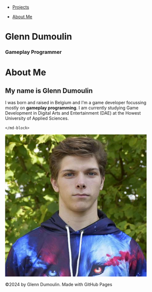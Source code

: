 <link href="../style.css" rel="stylesheet"/>
<link href="./about.css" rel="stylesheet"/>
<script type="module" src="https://md-block.verou.me/md-block.js"></script>

<div class="nav-bar">
  <md-block>

- <a href="../">Projects</a>
- <a href="#" class="active">About Me</a>

  </md-block>
</div>

<div class="title">
  <md-block>

# Glenn Dumoulin

<h3>Gameplay Programmer</h3>

  </md-block>
</div>

<div class="content">
  <div class="info">
    <md-block>

# About Me

## My name is Glenn Dumoulin

I was born and raised in Belgium and I'm a game developer focussing mostly on **gameplay programming**.
I am currently studying Game Development in Digital Arts and Entertainment (DAE) at the Howest University of Applied Sciences.

    </md-block>
  </div>
  <img src="../Assets/profile_picture.jpg" alt="A profile picture of Glenn Dumoulin!" title="Glenn Dumoulin">
</div>

<footer>
  <md-block>

©2024 by Glenn Dumoulin. Made with GitHub Pages

  </md-block>
</footer>
